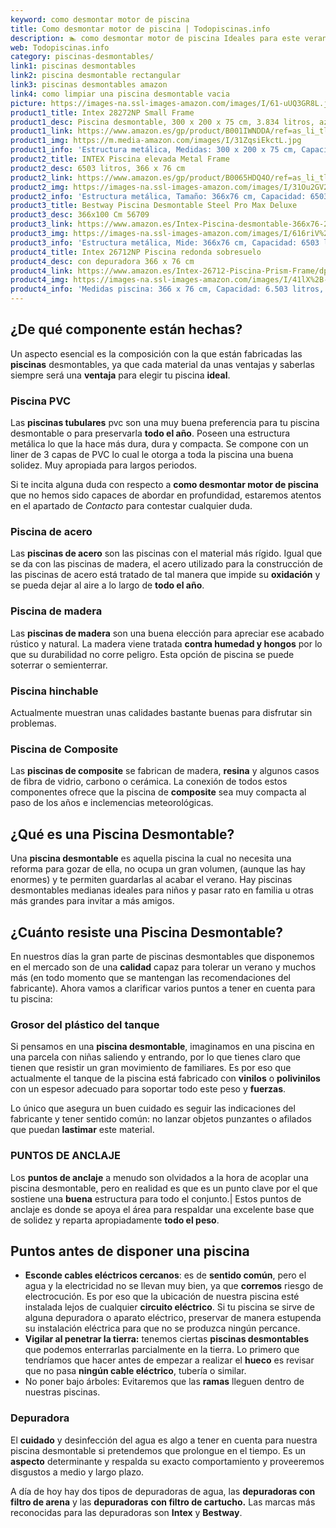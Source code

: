 ```yaml
---
keyword: como desmontar motor de piscina
title: Como desmontar motor de piscina | Todopiscinas.info
description: 🏊 como desmontar motor de piscina Ideales para este verano 2021. Aquí puedes comprar como desmontar motor de piscina y comparar con otras similares. No dejes escapar como desmontar motor de piscina a un precio realmente tentador.
web: Todopiscinas.info
category: piscinas-desmontables/
link1: piscinas desmontables
link2: piscina desmontable rectangular
link3: piscinas desmontables amazon
link4: como limpiar una piscina desmontable vacia
picture: https://images-na.ssl-images-amazon.com/images/I/61-uUQ3GR8L.jpg
product1_title: Intex 28272NP Small Frame
product1_desc: Piscina desmontable, 300 x 200 x 75 cm, 3.834 litros, azul
product1_link: https://www.amazon.es/gp/product/B001IWNDDA/ref=as_li_tl?ie=UTF8&camp=3638&creative=24630&creativeASIN=B001IWNDDA&linkCode=as2&tag=todopiscinas0e-21&linkId=25b9d647487c889cb6ef56ed63f50ca1
product1_img: https://m.media-amazon.com/images/I/31ZqsiEkctL.jpg
product1_info: 'Estructura metálica, Medidas: 300 x 200 x 75 cm, Capacidad: 3.834 litros, Para 6 personas (+ 6 años), Fácil montaje, Forma rectangular'
product2_title: INTEX Piscina elevada Metal Frame
product2_desc: 6503 litros, 366 x 76 cm
product2_link: https://www.amazon.es/gp/product/B0065HDQ4O/ref=as_li_tl?ie=UTF8&camp=3638&creative=24630&creativeASIN=B0065HDQ4O&linkCode=as2&tag=todopiscinas0e-21&linkId=ed2430e3ba564d3527ee103df33ed7b3
product2_img: https://images-na.ssl-images-amazon.com/images/I/31Ou2GV2SAL.jpg
product2_info: 'Estructura metálica, Tamaño: 366x76 cm, Capacidad: 6503 litros, Forma circular, De 4 a 7 personas (+6 años)'
product3_title: Bestway Piscina Desmontable Steel Pro Max Deluxe
product3_desc: 366x100 Cm 56709
product3_link: https://www.amazon.es/Intex-Piscina-desmontable-366x76-28210NP/dp/B0065HDQ4O?__mk_es_ES=%C3%85M%C3%85%C5%BD%C3%95%C3%91&crid=25UQGV9HG2INI&dchild=1&keywords=piscinas+desmontables&qid=1615854176&sprefix=piscinas+dem%2Caps%2C201&sr=8-5&linkCode=ll1&tag=todopiscinas0e-21&linkId=34f200977c6cbaab1f3f4d9ac0e64755&language=es_ES&ref_=as_li_ss_tl
product3_img: https://images-na.ssl-images-amazon.com/images/I/616riV%2BiY3L.jpg
product3_info: 'Estructura metálica, Mide: 366x76 cm, Capacidad: 6503 litros, De 4 a 7 personas mayores de 6 años, Forma circular, Tecnología Super-Tough'
product4_title: Intex 26712NP Piscina redonda sobresuelo
product4_desc: con depuradora 366 x 76 cm
product4_link: https://www.amazon.es/Intex-26712-Piscina-Prism-Frame/dp/B07FB823GL?__mk_es_ES=%C3%85M%C3%85%C5%BD%C3%95%C3%91&dchild=1&keywords=piscinas+desmontables+con+depuradora&qid=1615936418&sr=8-5&linkCode=ll1&tag=todopiscinas0e-21&linkId=d98699de7830cd471766fa1daa36de34&language=es_ES&ref_=as_li_ss_tl
product4_img: https://images-na.ssl-images-amazon.com/images/I/41lX%2B-YpibL.jpg
product4_info: 'Medidas piscina: 366 x 76 cm, Capacidad: 6.503 litros, Incluye depuradora de cartucha A, Lona resistente triple capa'
---
```




## ¿De qué componente están hechas?

Un aspecto esencial es la composición con la que están fabricadas las **piscinas** desmontables, ya que cada material da unas ventajas y saberlas siempre será una **ventaja** para elegir tu piscina **ideal**.


### Piscina  PVC

Las **piscinas tubulares** pvc son una muy buena preferencia para tu piscina desmontable o para preservarla **todo el año**. Poseen una estructura metálica lo que la hace más dura, dura y compacta. Se compone con un liner de 3 capas de PVC lo cual le otorga a toda la piscina una buena solidez. Muy apropiada para largos periodos.

Si te incita alguna duda con respecto a **como desmontar motor de piscina** que no hemos sido capaces de abordar en profundidad, estaremos atentos en el apartado de _Contacto_ para contestar cualquier duda.


### Piscina de acero

Las **piscinas de acero** son las piscinas con el material más rígido. Igual que se da con las piscinas de madera, el acero utilizado para la construcción de las piscinas de acero está tratado de tal manera que impide su **oxidación** y se pueda dejar al aire a lo largo de **todo el año**.


### Piscina de madera

Las **piscinas de madera** son una buena elección para apreciar ese acabado rústico y natural. La madera viene tratada **contra humedad y hongos** por lo que su durabilidad no corre peligro. Esta opción de piscina se puede soterrar o semienterrar.


### Piscina hinchable

 Actualmente muestran unas calidades bastante buenas para disfrutar sin problemas.


### Piscina de Composite

Las **piscinas de composite** se fabrican de madera, **resina** y algunos casos de fibra de vidrio, carbono o cerámica. La conexión de todos estos componentes ofrece que la piscina de **composite** sea muy compacta al paso de los años e inclemencias meteorológicas.
## ¿Qué es una Piscina Desmontable?

Una **piscina desmontable** es aquella piscina la cual no necesita una reforma para gozar de ella, no ocupa un gran volumen, (aunque las hay enormes) y te permiten guardarlas al acabar el verano. Hay piscinas desmontables medianas ideales para niños y pasar rato en familia u otras más grandes para invitar a más amigos.

<external-banner></external-banner>


<brand-panel :title=product1_title :desc=product1_desc :img=product1_img :link=product1_link></brand-panel>


## ¿Cuánto resiste una Piscina Desmontable?

En nuestros días la gran parte de piscinas desmontables que disponemos en el mercado son de una **calidad** capaz para tolerar un verano y muchos más (en todo momento que se mantengan las recomendaciones del fabricante). Ahora vamos a clarificar varios puntos a tener en cuenta para tu piscina:


### Grosor del plástico del tanque

Si pensamos en una **piscina desmontable**, imaginamos en una piscina en una parcela con niñas saliendo y entrando, por lo que tienes claro que tienen que resistir un gran movimiento de familiares. Es por eso que actualmente el tanque de la piscina está fabricado con **vinilos** o **polivinilos** con un espesor adecuado para soportar todo este peso y **fuerzas**.

Lo único que asegura un	 buen cuidado es seguir las indicaciones del fabricante y tener sentido común: no lanzar objetos punzantes o afilados que puedan **lastimar** este material.


### PUNTOS DE ANCLAJE

Los **puntos de anclaje** a menudo son olvidados a la hora de acoplar una piscina desmontable, pero en realidad es que es un punto clave por el que sostiene una **buena** estructura para todo el conjunto.| Estos puntos de anclaje es donde se apoya el área para respaldar una excelente base que de solidez y reparta apropiadamente **todo el peso**.


## Puntos antes de disponer una piscina



*   **Esconde cables eléctricos cercanos**: es de **sentido común**, pero el agua y la electricidad no se llevan muy bien, ya que **corremos** riesgo de electrocución. Es por eso que la ubicación de nuestra piscina esté instalada lejos de cualquier **circuito eléctrico**. Si tu piscina se sirve de alguna depuradora o aparato eléctrico, preservar de manera estupenda su instalación eléctrica para que no se produzca ningún percance.
*   **Vigilar al penetrar la tierra:** tenemos ciertas **piscinas desmontables** que podemos enterrarlas parcialmente en la tierra. Lo primero  que tendríamos que hacer antes de empezar a realizar el **hueco** es revisar que no pasa **ningún cable eléctrico**, tubería o similar.
*   No poner bajo árboles: Evitaremos que las **ramas** lleguen dentro de nuestras piscinas.

<stats-list :link1=link1 :link2=link2 :link3=link3 :link4=link4 :category=category></stats-list>


### Depuradora

El **cuidado** y desinfección del agua es algo a tener en cuenta para nuestra piscina desmontable si pretendemos que prolongue en el tiempo. Es un **aspecto** determinante y respalda su exacto comportamiento y proveeremos disgustos a medio y largo plazo.

A día de hoy hay dos tipos de depuradoras de agua, las **depuradoras con filtro de arena** y  las **depuradoras** **con filtro de cartucho.** Las marcas más reconocidas para las depuradoras son **Intex** y **Bestway**.